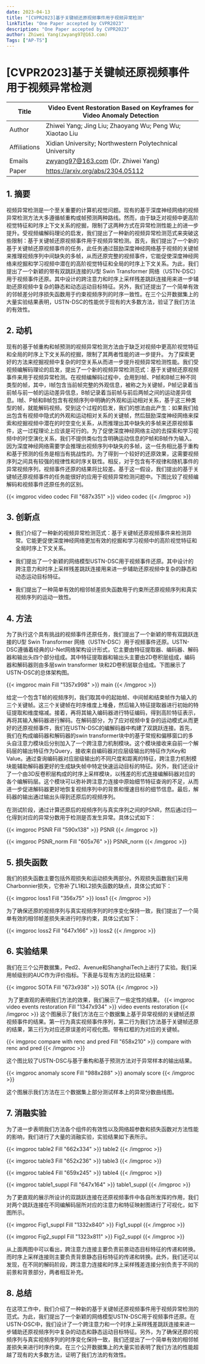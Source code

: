 ```yaml
---
date: 2023-04-13
title: "[CVPR2023]基于关键帧还原视频事件用于视频异常检测"
linkTitle: "One Paper accepted by CVPR2023"
description: "One Paper accepted by CVPR2023"
author: Zhiwei Yang(zwyang97@163.com)
Tags: ["AP-TS"]
---
```


# [CVPR2023]基于关键帧还原视频事件用于视频异常检测

| Title        | Video Event Restoration Based on Keyframes for Video Anomaly Detection |
| ------------ | ------------------------------------------------------------ |
| Author       | Zhiwei Yang; Jing Liu; Zhaoyang Wu; Peng Wu; Xiaotao Liu     |
| Affiliations | Xidian University; Northwestern Polytechnical University     |
| Emails       | zwyang97@163.com (Dr. Zhiwei Yang)                           |
| Paper        | https://arxiv.org/abs/2304.05112                             |


## 1. 摘要
​        视频异常检测是一个至关重要的计算机视觉问题。现有的基于深度神经网络的视频异常检测方法大多遵循帧重构或帧预测两种路线。然而，由于缺乏对视频中更高阶视觉特征和时序上下文关系的挖掘，限制了这两种方式在异常检测性能上的进一步提升。受视频编解码理论的启发，我们提出了一种新的视频异常检测范式来突破这些限制：基于关键帧还原视频事件用于视频异常检测。首先，我们提出了一个新的基于关键帧还原视频事件的任务，此任务通过鼓励深度神经网络基于视频的关键帧来推理视频序列中间缺失的多帧，从而还原完整的视频事件，它能促使深度神经网络来挖掘和学习视频中潜在的高阶视觉特征和全局的时序上下文关系。为此，我们提出了一个新颖的带有双跳跃连接的U型 Swin Transformer 网络（USTN-DSC）用于视频事件还原。其中设计的跨注意力和时序上采样残差跳跃连接用来进一步辅助还原视频中复杂的静态和动态运动目标特征。另外，我们还提出了一个简单有效的邻帧差分时序损失函数用于约束视频序列的时序一致性。在三个公开数据集上的大量实验结果表明，USTN-DSC的性能优于现有的大多数方法，验证了我们方法的有效性。
## 2. 动机
​		现有的基于帧重构和帧预测的视频异常检测方法由于缺乏对视频中更高阶视觉特征和全局的时序上下文关系的挖掘，限制了其两者性能的进一步提升。
为了探索更好的方法来挖掘视频中复杂的时空关系从而进一步提升视频异常检测性能。我们受视频编解码理论的启发，提出了一个新的视频异常检测范式：基于关键帧还原视频事件来用于视频异常检测。在视频编解码过程中，会用到I帧、P帧和B帧三种不同类型的帧，其中，I帧包含当前帧完整的外观信息，被称之为关键帧，P帧记录着当前帧与前一帧的运动差异信息，B帧记录着当前帧与前后两帧之间的运动差异信息。I帧、P帧和B帧包含有视频序列中明确的外观和运动相对关系，基于这三种类型的帧，就能解码视频。受到这个过程的启发，我们的想法由此产生：如果我们给出包含有视频中隐式的外观和运动相对关系的关键帧，然后鼓励深度神经网络来探索和挖掘视频中潜在的时空变化关系，从而推理出其中缺失的多帧来还原视频事件，这一过程理论上应该是可行的。为了促使深度神经网络主动的去探索和学习视频中的时空演化关系，我们不提供类似包含明确运动信息的P帧和B帧作为输入。因为深度神经网络需要学会推理出视频序列中缺失的多帧，这一任务相比基于重构和基于预测的任务是相当有挑战性的。为了得到一个较好的还原效果，这需要视频序列之间具有较强的规律性和时序关联性。相反，对于包含有不规律和随机事件的异常视频序列，视频事件还原的结果将比较差。基于这一假设，我们提出的基于关键帧还原视频事件的任务能很好的应用于视频异常检测问题中。下图比较了视频编解码和视频事件还原任务的区别。

{{< imgproc video codec Fill "687x351" >}}
video codec
{{< /imgproc >}}

## 3. 创新点
- 我们介绍了一种新的视频异常检测范式：基于关键帧还原视频事件来检测异常。它能更促使深度神经网络更加有效的挖掘和学习视频中的高阶视觉特征和全局时序上下文关系。

- 我们提出了一个新颖的网络模型USTN-DSC用于视频事件还原。其中设计的跨注意力和时序上采样残差跳跃连接用来进一步辅助还原视频中复杂的静态和动态运动目标特征。

- 我们提出了一种简单有效的相邻帧差损失函数用于约束所还原视频序列和真实视频序列的运动一致性。
## 4. 方法
​		为了执行这个具有挑战的视频事件还原任务，我们提出了一个新颖的带有双跳跃连接的U型 Swin Transformer 网络（USTN-DSC）用于视频事件还原。USTN-DSC遵循着经典的U-Net网络架构设计形式，它主要由特征提取器、编码器、解码器和输出头四个部分组成。其中特征提取器和输出头主要由2D卷积层组成，编码器和解码器则由多层swin transformer 块和2D卷积层联合组成。下图展示了USTN-DSC的总体架构图。

{{< imgproc main Fill "1357x998" >}}
main
{{< /imgproc >}}

​		给定一个包含T帧的视频序列，我们取其中的起始帧、中间帧和结束帧作为输入的三个关键帧。这三个关键帧在时序维度上堆叠，然后输入特征提取器进行初始的特征提取和维度缩减。接着，再将其输入编码器进行特征编码，得到高阶特征表示，再将其输入解码器进行解码。在解码部分，为了应对视频中复杂的运动模式从而更好的还原视频事件，我们在USTN-DSC的编解码器中构建了双跳跃连接。首先，我们在构成编码器和解码器的swin transformer块中的基于常规和偏移窗口的多头自注意力模块后分别加入了一个跨注意力机制模块。这个模块接收来自前一个解码层的输出特征作为Query，接收来自编码器对应层级输出的特征作为Key和Value。通过查询编码器对应层级输出的不同尺度和距离的特征，跨注意力机制模块能辅助解码器更好的生成缺失帧中特定快速运动目标的特征。另外，我们还设计了一个由3D反卷积层构成的时序上采样模块，以残差的形式连接编解码器对应的各个编解码层。这个模块可以弥补跨注意力连接中原始细节特征查询的不足，从而进一步促进解码器更好地恢复视频序列中的背景和慢速目标的细节信息。最后，解码器的输出通过输出头得到还原后的视频序列。

​		在测试阶段，通过计算还原后的视频序列与真实序列之间的PSNR，然后通过归一化得到对应的异常分数用于检测是否发生异常。具体公式如下：

{{< imgproc PSNR Fill "590x138" >}}
PSNR
{{< /imgproc >}}

{{< imgproc PSNR_norm Fill "605x76" >}}
PSNR_norm
{{< /imgproc >}}

##  5. 损失函数
​	我们的损失函数主要包括外观损失和运动损失两部分。外观损失函数我们采用Charbonnier损失，它弥补了L1和L2损失函数的缺点，具体公式如下：

{{< imgproc loss1 Fill "356x75" >}}
loss1
{{< /imgproc >}}

​	为了确保还原的视频序列与真实视频序列的时序变化保持一致，我们提出了一个简单有效的相邻帧差损失来进行时序约束，具体公式如下：

{{< imgproc loss2 Fill "647x166" >}}
loss2
{{< /imgproc >}}

## 6. 实验结果
​	我们在三个公开数据集，Ped2、Avenue和ShanghaiTech上进行了实验。我们采用帧级别的AUC作为评价指标。下表是与现有方法的比较结果：

{{< imgproc SOTA Fill "673x938" >}}
SOTA
{{< /imgproc >}}

​	为了更直观的表明我们方法的效果，我们展示了一些定性的结果。
{{< imgproc video events restoration Fill "1347x934" >}}
video events restoration
{{< /imgproc >}}
​	这个图展示了我们方法在三个数据集上基于异常视频的关键帧还原视频事件的结果。第一行为真实视频事件序列，第二行为我们方法基于关键帧还原的结果，第三行为对应还原误差的可视化图。带有红框的为对应的关键帧。


{{< imgproc compare with renc and pred Fill "658x210" >}}
compare with renc and pred
{{< /imgproc >}}

​	这个图比较了USTN-DSC与基于重构和基于预测方法对于异常样本的输出结果。

{{< imgproc anomaly score Fill "988x288" >}}
anomaly score
{{< /imgproc >}}

这个图展示我们方法在三个数据集上部分测试样本上的异常分数曲线图。

## 7. 消融实验
​		为了进一步表明我们方法各个组件的有效性以及网络超参数和损失函数对方法性能的影响，我们进行了大量的消融实验，实验结果如下表所示。

{{< imgproc table2 Fill "662x334" >}}
table2
{{< /imgproc >}}

{{< imgproc table3 Fill "652x236" >}}
table3
{{< /imgproc >}}

{{< imgproc table4 Fill "659x245" >}}
table4
{{< /imgproc >}}

{{< imgproc table1_suppl Fill "647x164" >}}
table1_suppl
{{< /imgproc >}}

​		为了更直观的展示所设计的双跳跃连接在还原视频事件中各自所发挥的作用，我们对两个跳跃连接在不同编解码层所对应的注意力和特征映射图进行了可视化，如下图所示。

{{< imgproc Fig1_suppl Fill "1332x840" >}}
Fig1_suppl
{{< /imgproc >}}

{{< imgproc Fig2_suppl Fill "1323x811" >}}
Fig2_suppl
{{< /imgproc >}}

​		从上面两图中可以看出，跨注意力连接主要负责前景动态目标特征的传递和转换。而时序上采样连接则主要负责背景静态目标特征的传递和转换。此外，我们还可以发现，在不同的解码阶段，跨注意力连接和时序上采样残差连接分别负责于不同的前景和背景部分，两者相互补充。

## 8. 总结
​		在这项工作中，我们介绍了一种新的基于关键帧还原视频事件用于视频异常检测的范式。为此，我们提出了一个新颖的网络模型USTN-DSC用于视频事件还原。在USTN-DSC中，我们设计了一个跨注意力和一个时序上采样残差跳跃连接来进一步辅助还原视频序列中复杂的动态和静态运动目标特征。另外，为了确保还原的视频序列与真实视频序列的时序变化保持一致，我们还提出了一个简单有效的相邻帧差损失来进行时序约束。在三个公开数据集上的大量实验表明了我们方法的性能超越了现有的大多数方法，证明了我们方法的有效性。
